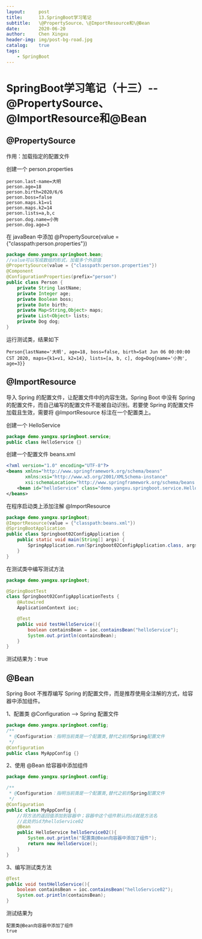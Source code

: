 ```yaml
---
layout:     post
title:      13.SpringBoot学习笔记
subtitle:   \@PropertySource、\@ImportResource和\@Bean
date:       2020-06-20
author:     Chen Xingxu
header-img: img/post-bg-road.jpg
catalog:    true
tags:
    - SpringBoot
---
```

# SpringBoot学习笔记（十三）--@PropertySource、@ImportResource和@Bean

## @PropertySource

作用：加载指定的配置文件

创建一个 person.properties

```properties
person.last-name=大明
person.age=18
person.birth=2020/6/6
person.boss=false
person.maps.k1=v1
person.maps.k2=14
person.lists=a,b,c
person.dog.name=小狗
person.dog.age=3
```

在 javaBean 中添加 @PropertySource(value = {"classpath:person.properties"})

```java
package demo.yangxu.springboot.bean;
//value可以写成数组的形式，加载多个外部值
@PropertySource(value = {"classpath:person.properties"})
@Component
@ConfigurationProperties(prefix="person")
public class Person {
    private String lastName;
    private Integer age;
    private Boolean boss;
    private Date birth;
    private Map<String,Object> maps;
    private List<Object> lists;
    private Dog dog;
}
```

运行测试类，结果如下

```
Person{lastName='大明', age=18, boss=false, birth=Sat Jun 06 00:00:00 CST 2020, maps={k1=v1, k2=14}, lists=[a, b, c], dog=Dog{name='小狗', age=3}}
```

## @ImportResource

导入 Spring 的配置文件，让配置文件中的内容生效。Spring Boot 中没有 Spring 的配置文件，而自己编写的配置文件不能被自动识别。若要使 Spring 的配置文件加载且生效，需要将 @ImportResource 标注在一个配置类上。

创建一个 HelloService

```java
package demo.yangxu.springboot.service;
public class HelloService {}
```

创建一个配置文件 beans.xml

```xml
<?xml version="1.0" encoding="UTF-8"?>
<beans xmlns="http://www.springframework.org/schema/beans"
       xmlns:xsi="http://www.w3.org/2001/XMLSchema-instance"
       xsi:schemaLocation="http://www.springframework.org/schema/beans http://www.springframework.org/schema/beans/spring-beans.xsd">
    <bean id="helloService" class="demo.yangxu.springboot.service.HelloService"></bean>
</beans>
```

在程序启动类上添加注解 @ImportResource

```java
package demo.yangxu.springboot;
@ImportResource(value = {"classpath:beans.xml"})
@SpringBootApplication
public class Springboot02ConfigApplication {
    public static void main(String[] args) {
        SpringApplication.run(Springboot02ConfigApplication.class, args);
    }
}
```

在测试类中编写测试方法

```java
package demo.yangxu.springboot;

@SpringBootTest
class Springboot02ConfigApplicationTests {
    @Autowired
    ApplicationContext ioc;

    @Test
    public void testHelloService(){
        boolean containsBean = ioc.containsBean("helloService");
        System.out.println(containsBean);
    }
}
```

测试结果为：true

## @Bean

Spring Boot 不推荐编写 Spring 的配置文件，而是推荐使用全注解的方式，给容器中添加组件。

1、配置类 @Configuration --> Spring 配置文件

```java
package demo.yangxu.springboot.config;
/**
 * @Configuration：指明当前类是一个配置类,替代之前的Spring配置文件
 */
@Configuration
public class MyAppConfig {}
```

2、使用 @Bean 给容器中添加组件

```java
package demo.yangxu.springboot.config;

/**
 * @Configuration：指明当前类是一个配置类,替代之前的Spring配置文件
 */
@Configuration
public class MyAppConfig {
    //将方法的返回值添加到容器中；容器中这个组件默认的id就是方法名
    //此处的id为helloService02
    @Bean
    public HelloService helloService02(){
        System.out.println("配置类@Bean向容器中添加了组件");
        return new HelloService();
    }
}
```

3、编写测试类方法

```java
@Test
public void testHelloService(){
    boolean containsBean = ioc.containsBean("helloService02");
    System.out.println(containsBean);
}
```

测试结果为

```
配置类@Bean向容器中添加了组件
true
```

